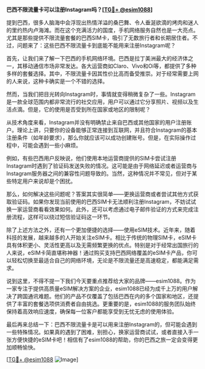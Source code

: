 **巴西不限流量卡可以注册Instagram吗？[[TG💪+ @esim1088](https://t.me/s/esim1088)]**

提到巴西，很多人脑海中会浮现出热情洋溢的桑巴舞、令人垂涎欲滴的烤肉和迷人的里约热内卢海滩。而在这个充满活力的国度，手机网络服务自然也是一大亮点。尤其是那些提供不限流量套餐的巴西SIM卡，吸引了无数旅行者和长期居住者。不过，问题来了：这些巴西不限流量卡到底能不能用来注册Instagram呢？

首先，让我们来了解一下巴西的手机网络环境。巴西是拉丁美洲最大的经济体之一，其移动通信市场非常发达。各大运营商如Claro、Vivo和Oi等，都提供了多种多样的套餐选择。其中，不限流量卡因其性价比高而备受推崇。对于经常需要上网的人来说，这种卡确实是一个不错的选择。

然而，当我们把目光转向Instagram时，事情就变得稍微复杂了一些。Instagram是一款全球范围内都非常流行的社交应用，用户可以通过它分享照片、视频以及生活点滴。但是，它的使用是否受到所在国家或地区的限制呢？

从技术角度来看，Instagram并没有明确禁止来自巴西或其他国家的用户注册账户。理论上讲，只要你的设备能够正常连接到互联网，并且符合Instagram的基本注册条件（如年龄要求），那么你就应该可以成功创建账号。但是，在实际操作过程中，可能会遇到一些小麻烦。

例如，有些巴西用户反映说，他们使用本地运营商提供的SIM卡尝试注册Instagram时遇到了验证码发送失败的情况。这可能是由于网络延迟或者运营商与Instagram服务器之间的兼容性问题导致的。当然，这种情况并不常见，但对于某些特定用户来说却是个困扰。

那么，如何解决这些问题呢？答案其实很简单——更换运营商或者尝试其他方式获取验证码。如果你发现当前使用的巴西SIM卡无法顺利注册Instagram，不妨试试换一家运营商看看效果如何。此外，还可以考虑通过电子邮件验证的方式来完成注册流程，这样可以绕过短信验证码这一环节。

除了上述方法之外，还有一个更加便捷的选择——使用eSIM技术。近年来，随着科技的发展，越来越多的人开始关注eSIM卡。相比于传统的物理SIM卡，eSIM卡具有体积更小、灵活性更高以及无需频繁更换的优点。特别是对于经常出国旅行的人来说，eSIM卡简直堪称神器！通过购买支持巴西网络覆盖的eSIM卡产品，你可以轻松切换至最适合自己的网络环境，无论是不限流量还是高速稳定，都能满足需求。

说到这里，不得不提一下我们今天要重点推荐给大家的品牌——esim1088。作为一家专注于提供高质量eSIM解决方案的企业，esim1088已经为成千上万的用户解决了跨国通讯难题。他们的产品不仅覆盖了包括巴西在内的多个国家和地区，还提供了丰富的套餐选项供消费者自由挑选。更重要的是，esim1088的服务团队始终保持着高效响应速度，确保每一位客户都能享受到无忧无虑的使用体验。

最后再来总结一下：巴西不限流量卡是可以用来注册Instagram的，但可能会遇到一些特殊情况。如果真的遇到了困难，别担心，换家运营商试试，或者直接入手一张方便快捷的eSIM卡吧！相信有了esim1088的帮助，你的巴西之旅一定会变得更加顺畅愉快。

[[TG💪+ @esim1088](https://t.me/s/esim1088) ![Image](https://i.postimg.cc/4NQfJmqS/Snipaste-2025-05-13-00-14-12.png)]